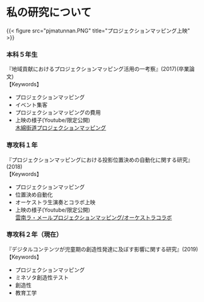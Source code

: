 # 私の研究について


{{< figure src="pjmatunnan.PNG" title="プロジェクションマッピング上映" >}} 

### 本科５年生
『地域貢献におけるプロジェクションマッピング活用の一考察』(2017)(卒業論文)  
【Keywords】
- プロジェクションマッピング
- イベント集客
- プロジェクションマッピングの費用  
- 上映の様子(Youtube/限定公開)  
[木綿街道プロジェクションマッピング](https://youtu.be/c9OGXaMJpTI)

### 専攻科１年
『プロジェクションマッピングにおける投影位置決めの自動化に関する研究』(2018)  
【Keywords】
- プロジェクションマッピング
- 位置決め自動化
- オーケストラ生演奏とコラボ上映
- 上映の様子(Youtube/限定公開)  
[雲南ラ・メールプロジェクションマッピング/オーケストラコラボ](https://youtu.be/j0BQ6VKiAh4)

### 専攻科２年（現在）
『デジタルコンテンツが児童期の創造性発達に及ぼす影響に関する研究』(2019)  
【Keywords】
- プロジェクションマッピング
- ミネソタ創造性テスト
- 創造性
- 教育工学
